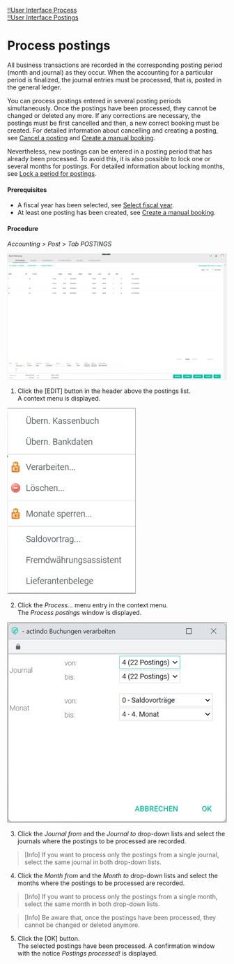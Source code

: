 [!!User Interface Process](../UserInterface/01_Book.md#process)  
[!!User Interface Postings](../UserInterface/01a_Bookings.md)  


# Process postings

All business transactions are recorded in the corresponding posting period (month and journal) as they occur. When the accounting for a particular period is finalized, the journal entries must be processed, that is, posted in the general ledger.   

You can process postings entered in several posting periods simultaneously. Once the postings have been processed, they cannot be changed or deleted any more. If any corrections are necessary, the postings must be first cancelled and then, a new correct booking must be created. For detailed information about cancelling and creating a posting, see [Cancel a posting](./05_CancelBooking.md) and [Create a manual booking](./04_CreateManualBooking.md).  

Nevertheless, new postings can be entered in a posting period that has already been processed. To avoid this, it is also possible to lock one or several months for postings. For detailed information about locking months, see [Lock a period for postings](./08_LockPeriodBookings.md).

#### Prerequisites

- A fiscal year has been selected, see [Select fiscal year](./01_SelectFiscalYear.md).
- At least one posting has been created, see [Create a manual booking](./04_CreateManualBooking.md).

#### Procedure

*Accounting > Post > Tab POSTINGS*

![Postings](../../Assets/Screenshots/RetailSuiteAccounting/Book/Bookings/Bookings.png "[Postings]")

1. Click the [EDIT] button in the header above the postings list.  
A context menu is displayed.

  ![Edit](../../Assets/Screenshots/RetailSuiteAccounting/Book/Edit.png "[Edit]")

2. Click the *Process...* menu entry in the context menu.     
  The *Process postings* window is displayed.

  ![Process postings](../../Assets/Screenshots/RetailSuiteAccounting/Book/ProcessBookings.png "[Process postings]")

3. Click the *Journal from* and the *Journal to* drop-down lists and select the journals where the postings to be processed are recorded.

  > [Info] If you want to process only the postings from a single journal, select the same journal in both drop-down lists.


4. Click the *Month from* and the *Month to* drop-down lists and select the months where the postings to be processed are recorded.

  > [Info] If you want to process only the postings from a single month, select the same month in both drop-down lists.


  > [Info] Be aware that, once the postings have been processed, they cannot be changed or deleted anymore.

5. Click the [OK] button.   
The selected postings have been processed. A confirmation window with the notice *Postings processed!* is displayed.
